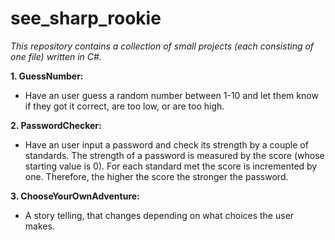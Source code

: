 # see_sharp_rookie

*This repository contains a collection of small projects (each consisting of one file) written in C#.*

**1. GuessNumber:**
  - Have an user guess a random number between 1-10 and let them know if they got it correct, are too low, or are too high.

**2. PasswordChecker:**
  - Have an user input a password and check its strength by a couple of standards. The strength of a password is measured by the score (whose starting value is 0). For each standard met the score is incremented by one. Therefore, the higher the score the stronger the password.

**3. ChooseYourOwnAdventure:**
  - A story telling, that changes depending on what choices the user makes.
